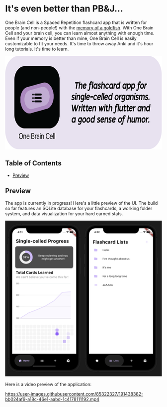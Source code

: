 # It's even better than PB&J...

One Brain Cell is a Spaced Repetition flashcard app that is written for people (and non-people!) with the [memory of a goldfish](https://aquariumsphere.com/goldfish-memory-span/#:~:text=Scientists%20have%20revealed%20through%20their,goldfish%20possess%20a%20strong%20memory.). With One Brain Cell and your brain cell, you can learn almost anything with enough time. Even if your memory is better than mine, One Brain Cell is easily customizable to fit your needs. It's time to throw away Anki and it's hour long tutorials. It's time to learn.

<img src="https://raw.githubusercontent.com/shur1m/one_brain_cell/main/assets/oneBrainCellBanner.png" height = "300">

## Table of Contents
* [Preview](https://github.com/shur1m/one_brain_cell#Preview)

## Preview

The app is currently in progress! Here's a little preview of the UI. The build so far features an SQLite database for your flashcards, a working folder system, and data visualization for your hard earned stats.

<img src="https://raw.githubusercontent.com/shur1m/one_brain_cell/main/assets/oneBrainCellPreview.png" height = "500">

Here is a video preview of the application: 

https://user-images.githubusercontent.com/85322327/191438382-bb024af9-a18c-46e1-aabd-1c4178111192.mp4
